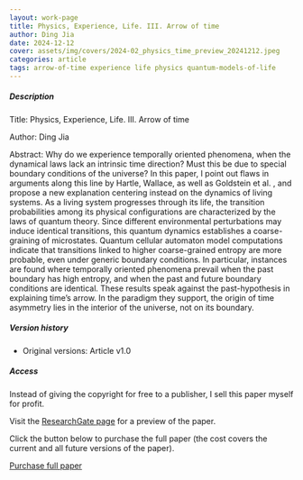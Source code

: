 ```yaml
---    
layout: work-page
title: Physics, Experience, Life. III. Arrow of time
author: Ding Jia
date: 2024-12-12
cover: assets/img/covers/2024-02_physics_time_preview_20241212.jpeg
categories: article
tags: arrow-of-time experience life physics quantum-models-of-life
---
```


##### Description

Title: Physics, Experience, Life. III. Arrow of time

Author: Ding Jia

Abstract: Why do we experience temporally oriented phenomena, when the dynamical laws lack an intrinsic time direction? Must this be due to special boundary conditions of the universe? In this paper, I point out flaws in arguments along this line by Hartle, Wallace, as well as Goldstein  et al. , and propose a new explanation centering instead on the dynamics of living systems. As a living system progresses through its life, the transition probabilities among its physical configurations are characterized by the laws of quantum theory. Since different environmental perturbations may induce identical transitions, this quantum dynamics establishes a coarse-graining of microstates. Quantum cellular automaton model computations indicate that transitions linked to higher coarse-grained entropy are more probable, even under generic boundary conditions. In particular, instances are found where temporally oriented phenomena prevail when the past boundary has high entropy, and when the past and future boundary conditions are identical. These results speak against the past-hypothesis in explaining time’s arrow. In the paradigm they support, the origin of time asymmetry lies in the interior of the universe, not on its boundary.

##### Version history

- Original versions: Article v1.0

##### Access

Instead of giving the copyright for free to a publisher, I sell this paper myself for profit. 

Visit the [ResearchGate page](X) for a preview of the paper. 

Click the button below to purchase the full paper (the cost covers the current and all future versions of the paper).

<script type="text/javascript" src="https://payhip.com/payhip.js"></script>

<a href="https://payhip.com/b/LECU4" class="payhip-buy-button" data-theme="green" data-product="LECU4">Purchase full paper</a>
